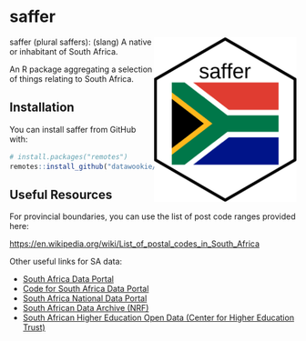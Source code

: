 # saffer

<img src="inst/img/saffer.png" width="250" align="right">

saffer (plural saffers): (slang) A native or inhabitant of South Africa.

An R package aggregating a selection of things relating to South Africa.

## Installation

You can install saffer from GitHub with:

``` r
# install.packages("remotes")
remotes::install_github("datawookie/saffer")
```

## Useful Resources

For provincial boundaries, you can use the list of post code ranges provided here: 

https://en.wikipedia.org/wiki/List_of_postal_codes_in_South_Africa

Other useful links for SA data:

- [South Africa Data Portal](http://southafrica.opendataforafrica.org/)
- [Code for South Africa Data Portal](https://data.code4sa.org/)
- [South Africa National Data Portal](http://data.gov.za/)
- [South African Data Archive (NRF)](http://sada.nrf.ac.za/)
- [South African Higher Education Open Data (Center for Higher Education Trust)](https://chet.org.za/data/sahe-open-data)
